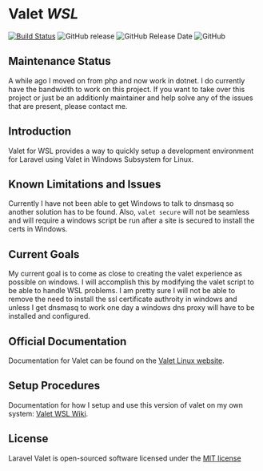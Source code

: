 # Valet *WSL*
[![Build Status](https://travis-ci.com/valeryan/valet-wsl.svg?branch=master)](https://travis-ci.com/valeryan/valet-wsl) 
![GitHub release](https://img.shields.io/github/release/valeryan/valet-wsl.svg)
![GitHub Release Date](https://img.shields.io/github/release-date/valeryan/valet-wsl.svg)
![GitHub](https://img.shields.io/github/license/valeryan/valet-wsl.svg)

## Maintenance Status
A while ago I moved on from php and now work in dotnet. I do currently have the bandwidth to work on this project. If you want to take over this project or just be an additionly maintainer and help solve any of the issues that are present, please contact me.

## Introduction

Valet for WSL provides a way to quickly setup a development environment for Laravel using Valet in Windows Subsystem for Linux.

## Known Limitations and Issues

Currently I have not been able to get Windows to talk to dnsmasq so another solution has to be found. Also, `valet secure` will not be seamless and will require a windows script be run after a site is secured to install the certs in Windows. 

## Current Goals

My current goal is to come as close to creating the valet experience as possible on windows. I will accomplish this by modifying the valet script to be able to handle WSL problems. I am pretty sure I will not be able to remove the need to install the ssl certificate authroity in windows and unless I get dnsmasq to work one day a windows dns proxy will have to be installed and configured. 

## Official Documentation

Documentation for Valet can be found on the [Valet Linux website](https://cpriego.github.io/valet-linux/).

## Setup Procedures

Documentation for how I setup and use this version of valet on my own system: [Valet WSL Wiki](https://github.com/valeryan/valet-wsl/wiki/Installation-Guide).

## License

Laravel Valet is open-sourced software licensed under the [MIT license](http://opensource.org/licenses/MIT)
